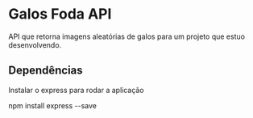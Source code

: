<h1>Galos Foda API</h1>
<p>API que retorna imagens aleatórias de galos para um projeto que estuo desenvolvendo.</p>

<h2>Dependências</h2>
<p>Instalar o express para rodar a aplicação</p>
<p>npm install express --save</p>
